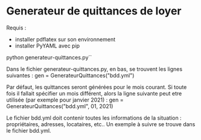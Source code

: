 # Generateur de quittances de loyer
Requis :
- installer pdflatex sur son environnement
- installer PyYAML avec pip

python generateur-quittances.py``

Dans le fichier generateur-quittances.py, en bas, se trouvent les lignes suivantes :
gen = GenerateurQuittances("bdd.yml")

Par défaut, les quittances seront générées pour le mois courant. Si toute fois il fallait spécifier un mois différent, alors la ligne suivante peut etre utilisée (par exemple pour janvier 2021) :
gen = GenerateurQuittances("bdd.yml", 01, 2021)

Le fichier bdd.yml doit contenir toutes les informations de la situation : propriétaires, adresses, locataires, etc..
Un exemple à suivre se trouve dans le fichier bdd.yml.
